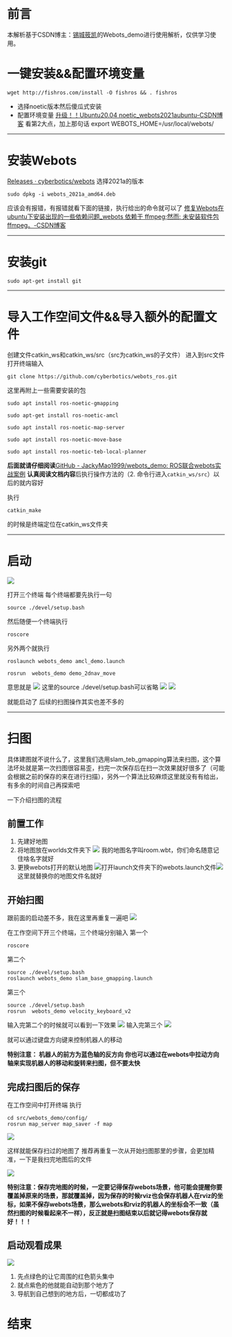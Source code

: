 # 前言
本解析基于CSDN博主：[锡城筱凯](https://blog.csdn.net/xiaokai1999 "锡城筱凯")的Webots_demo进行使用解析，仅供学习使用。
# 一键安装&&配置环境变量
```shell
wget http://fishros.com/install -O fishros && . fishros
```
- 选择noetic版本然后傻瓜式安装
- 配置环境变量 [升级！！Ubuntu20.04 noetic\_webots2021aubuntu-CSDN博客](https://blog.csdn.net/xiaokai1999/article/details/113938950) 看第2大点，加上那句话
	export WEBOTS_HOME=/usr/local/webots/

---
# 安装Webots
[Releases · cyberbotics/webots](https://github.com/cyberbotics/webots/releases)
选择2021a的版本
``` shell
sudo dpkg -i webots_2021a_amd64.deb
```
应该会有报错，有报错就看下面的链接，执行给出的命令就可以了
[修复Webots在ubuntu下安装出现的一些依赖问题\_webots 依赖于 ffmpeg;然而: 未安装软件包 ffmpeg。-CSDN博客](https://blog.csdn.net/weixin_43687617/article/details/118674809)

---
# 安装git
``` shell
sudo apt-get install git
```

---
# 导入工作空间文件&&导入额外的配置文件
创建文件catkin_ws和catkin_ws/src（src为catkin_ws的子文件）
进入到src文件打开终端输入
``` shell
git clone https://github.com/cyberbotics/webots_ros.git
```
这里再附上一些需要安装的包
``` shell
sudo apt install ros-noetic-gmapping
```

``` shell
sudo apt-get install ros-noetic-amcl
```

``` shell
sudo apt install ros-noetic-map-server
```

``` shell
sudo apt install ros-noetic-move-base
```

``` shell
sudo apt install ros-noetic-teb-local-planner
```

**后面就请仔细阅读**[GitHub - JackyMao1999/webots\_demo: ROS联合webots实战案例](https://github.com/JackyMao1999/webots_demo)
**认真阅读文档内容**后执行操作方法的（2. 命令行进入`catkin_ws/src`）以后的就内容好

执行
``` shell
catkin_make
```
的时候是终端定位在catkin_ws文件夹

---
# 启动
![](./Image/Pasted_image_20240527160241.png)

打开三个终端
每个终端都要先执行一句
``` shell
source ./devel/setup.bash
```
然后随便一个终端执行
``` shell
roscore
```

另外两个就执行
``` shell
roslaunch webots_demo amcl_demo.launch
```

``` shell
rosrun  webots_demo demo_2dnav_move
```

意思就是
![](./Image/Pasted_image_20240603143331.png)
这里的source ./devel/setup.bash可以省略
![](./Image/Pasted_image_20240603143359.png)
![](./Image/Pasted_image_20240603143419.png)

就能启动了
后续的扫图操作其实也差不多的

---
# 扫图
具体建图就不说什么了，这里我们选用slam_teb_gmapping算法来扫图，这个算法坏处就是第一次扫图很容易歪，扫完一次保存后在扫一次效果就好很多了（可能会根据之前的保存的来在进行扫描），另外一个算法比较麻烦这里就没有有给出，有多余的时间自己再探索吧

一下介绍扫图的流程
## 前置工作
1. 先建好地图
2. 将地图放在worlds文件夹下
	![](./Image/Pasted_image_20240603144730.png)
	我的地图名字叫room.wbt，你们命名随意记住啥名字就好
3. 更换webots打开的默认地图
	![](./Image/Pasted_image_20240603145004.png)打开launch文件夹下的webots.launch文件![](./Image/Pasted_image_20240603145232.png)这里就替换你的地图文件名就好

## 开始扫图
跟前面的启动差不多，我在这里再重复一遍吧
![](./Image/Pasted_image_20240603145431.png)

在工作空间下开三个终端，三个终端分别输入
第一个
``` shell
roscore
```
第二个
``` shell
source ./devel/setup.bash
roslaunch webots_demo slam_base_gmapping.launch
```
第三个
``` shell
source ./devel/setup.bash
rosrun  webots_demo velocity_keyboard_v2
```

输入完第二个的时候就可以看到一下效果
![](./Image/Pasted_image_20240603150135.png)
输入完第三个
![](./Image/bbb50167-152a-4d47-baea-f8004f827ad7.gif)

就可以通过键盘方向键来控制机器人的移动

**特别注意：
机器人的前方为蓝色轴的反方向
你也可以通过在webots中拉动方向轴来实现机器人的移动和旋转来扫图，但不要太快**

## 完成扫图后的保存
在工作空间中打开终端
执行
``` shell
cd src/webots_demo/config/
rosrun map_server map_saver -f map
```
![](./Image/Pasted_image_20240603151023.png)

这样就能保存扫过的地图了
推荐再重复一次从开始扫图那里的步骤，会更加精准，一下是我扫完地图后的文件

![](./Image/Pasted_image_20240603151313.png)

**特别注意：保存完地图的时候，一定要记得保存webots场景，他可能会提醒你要覆盖掉原来的场景，那就覆盖掉，因为保存的时候rviz也会保存机器人在rviz的坐标，如果不保存webots场景，那么webots和rviz的机器人的坐标会不一致（虽然扫图的时候看起来不一样），反正就是扫图结束以后就记得webots保存就好！！！**

## 启动观看成果
![](./Image/f59b23e8-7918-4369-a314-3644bced02f9.gif)
1. 先点绿色的让它周围的红色箭头集中
2. 就点紫色的他就能自动到那个地方了
3. 导航到自己想到的地方后，一切都成功了
# 结束